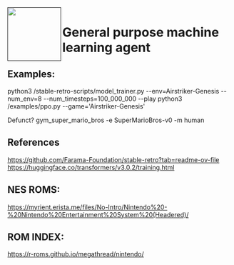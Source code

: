 <a href="">
  <img src="https://media.githubusercontent.com/media/salsicha/TinyAGI/main/mario.gif"
    height="120" align="left" alt="" />
</a>


# General purpose machine learning agent

## Examples:
python3 /stable-retro-scripts/model_trainer.py --env=Airstriker-Genesis --num_env=8 --num_timesteps=100_000_000 --play
python3 /examples/ppo.py --game='Airstriker-Genesis'

Defunct?
gym_super_mario_bros -e SuperMarioBros-v0 -m human

## References
https://github.com/Farama-Foundation/stable-retro?tab=readme-ov-file
https://huggingface.co/transformers/v3.0.2/training.html

## NES ROMS:
https://myrient.erista.me/files/No-Intro/Nintendo%20-%20Nintendo%20Entertainment%20System%20(Headered)/

## ROM INDEX:
https://r-roms.github.io/megathread/nintendo/
